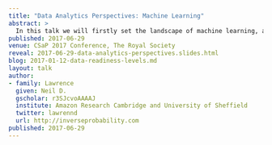 ```yaml
---
title: "Data Analytics Perspectives: Machine Learning"
abstract: >
  In this talk we will firstly set the landscape of machine learning, artificial intelligence and data science by describing what characteristics they share, and how they differ. We'll then shift focus to the promise and challenges associated with both Data Science and Artficial Intelligence, with particular attention paid to the potential for a "data crisis" and challenges in "machine learning systems design".
published: 2017-06-29
venue: CSaP 2017 Conference, The Royal Society
reveal: 2017-06-29-data-analytics-perspectives.slides.html
blog: 2017-01-12-data-readiness-levels.md
layout: talk
author:
- family: Lawrence
  given: Neil D.
  gscholar: r3SJcvoAAAAJ
  institute: Amazon Research Cambridge and University of Sheffield
  twitter: lawrennd
  url: http://inverseprobability.com
published: 2017-06-29
---
```

